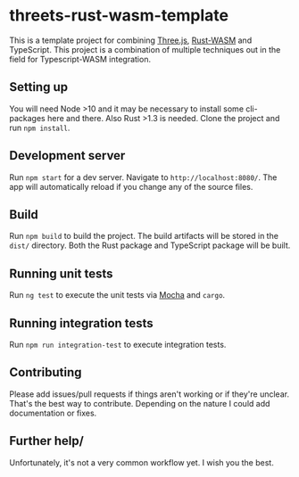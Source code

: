 # threets-rust-wasm-template

This is a template project for combining [Three.js](https://threejs.org/), [Rust-WASM](https://rustwasm.github.io/book/) and TypeScript.
This project is a combination of multiple techniques out in the field for Typescript-WASM integration.

## Setting up

You will need Node >10 and it may be necessary to install some cli-packages here and there. Also Rust >1.3 is needed.
Clone the project and run `npm install`.

## Development server

Run `npm start` for a dev server. Navigate to `http://localhost:8080/`. The app will automatically reload if you change any of the source files.

## Build

Run `npm build` to build the project. The build artifacts will be stored in the `dist/` directory.
Both the Rust package and TypeScript package will be built.

## Running unit tests

Run `ng test` to execute the unit tests via [Mocha](https://mochajs.org/) and `cargo`.

## Running integration tests

Run `npm run integration-test` to execute integration tests.

## Contributing
Please add issues/pull requests if things aren't working or if they're unclear.
That's the best way to contribute. Depending on the nature I could add documentation or fixes.

## Further help/

Unfortunately, it's not a very common workflow yet. I wish you the best. 